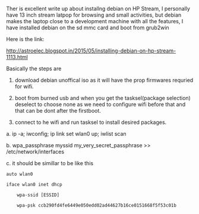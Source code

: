 Ther is excellent write up about installng debian on HP Stream,
I personally have 13 inch stream latpop for browsing and small
activities, but debian makes the laptop close to a development
machine with all the features, I have installed debian on the
sd mmc card and boot from grub2win 

Here is the link:

http://astroelec.blogspot.in/2015/05/installing-debian-on-hp-stream-1113.html

Basically the steps are

1. download debian unoffical iso as it will have the prop firmwares requried for wifi.

2. boot from burned usb and when you get the tasksel(package selection) deselect to choose none as we need to configure wifi before that and that can be dont after the firstboot.

3. connect to he wifi and run tasksel to install desired packages.

  a. ip -a; iwconfig; ip link set wlan0 up; iwlist scan
  
  b. wpa_passphrase myssid my_very_secret_passphrase >> /etc/network/interfaces
  
  c. it should be simillar to be like this
  
	auto wlan0

	iface wlan0 inet dhcp
	
    	wpa-ssid [ESSID]
	
    	wpa-psk ccb290fd4fe6449e050edd02ad44627b16ce0151668f5f53c01b
     

